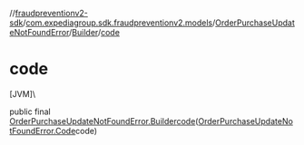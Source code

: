 //[fraudpreventionv2-sdk](../../../../index.md)/[com.expediagroup.sdk.fraudpreventionv2.models](../../index.md)/[OrderPurchaseUpdateNotFoundError](../index.md)/[Builder](index.md)/[code](code.md)

# code

[JVM]\

public final [OrderPurchaseUpdateNotFoundError.Builder](index.md)[code](code.md)([OrderPurchaseUpdateNotFoundError.Code](../-code/index.md)code)
